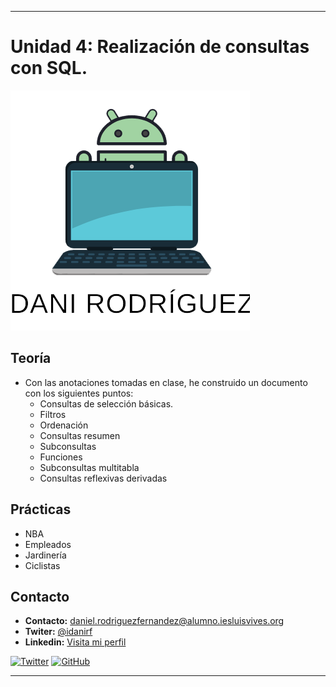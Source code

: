 
--- 
# Unidad 4: Realización de consultas con SQL.
<img src=daniimg.png>

## Teoría
- Con las anotaciones tomadas en clase, he construido un documento con los siguientes puntos:
    * Consultas de selección básicas.
    * Filtros
    * Ordenación
    * Consultas resumen
    * Subconsultas
    * Funciones
    * Subconsultas multitabla
    * Consultas reflexivas derivadas

## Prácticas
- NBA
- Empleados
- Jardinería
- Ciclistas


## Contacto
* **Contacto:** daniel.rodriguezfernandez@alumno.iesluisvives.org
* **Twiter:** [@idanirf](https://twitter.com/idanirf)
* **Linkedin:** [Visita mi perfil](https://www.linkedin.com/in/danielrodriguezfernandez03002/)

[![Twitter](https://img.shields.io/twitter/follow/idanirf?style=social)](https://twitter.com/idanirf)
[![GitHub](https://img.shields.io/github/followers/idanirf?style=social)](https://github.com/idanirf)

---
